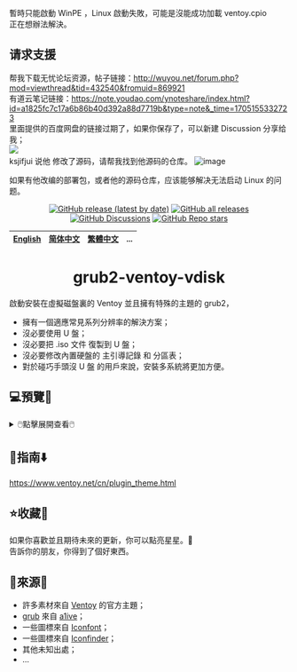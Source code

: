 暫時只能啟動 WinPE ，Linux 啟動失敗，可能是沒能成功加載 ventoy.cpio<br/>
正在想辦法解決。

## 请求支援
帮我下载无忧论坛资源，帖子链接：http://wuyou.net/forum.php?mod=viewthread&tid=432540&fromuid=869921 <br/>
有道云笔记链接：https://note.youdao.com/ynoteshare/index.html?id=a1825fc7c17a6b86b40d392a88d7719b&type=note&_time=1705155332723 <br/>
里面提供的百度网盘的链接过期了，如果你保存了，可以新建 Discussion 分享给我；<br/><img src="https://github.com/M-L-P/grub2-ventoy-vdisk/assets/69227436/ed173e23-2cb7-492e-a60a-d4145bc5e95a"><br/>
ksjifjui 说他 修改了源码，请帮我找到他源码的仓库。
![image](https://github.com/M-L-P/grub2-ventoy-vdisk/assets/69227436/9ea52ed1-5695-4a88-9f64-67b75cf8fc74)

如果有他改编的部署包，或者他的源码仓库，应该能够解决无法启动 Linux 的问题。

<div align="center">

[![GitHub release (latest by date)](https://img.shields.io/github/v/release/M-L-P/grub2-ventoy-vdisk)](https://github.com/M-L-P/grub2-ventoy-vdisk/releases/latest)
[![GitHub all releases](https://img.shields.io/github/downloads/M-L-P/grub2-ventoy-vdisk/total)](https://github.com/M-L-P/grub2-ventoy-vdisk/releases)
[![GitHub Discussions](https://img.shields.io/github/discussions/M-L-P/grub2-ventoy-vdisk)](https://github.com/M-L-P/grub2-ventoy-vdisk/discussions)
[![GitHub Repo stars](https://img.shields.io/github/stars/M-L-P/grub2-ventoy-vdisk?style=social)](https://github.com/M-L-P/grub2-ventoy-vdisk/stargazers)

</div>

[English](README.md)|[简体中文](README-自述文件.md)|[繁體中文](README-繁體中文.md)|...
--|--|--|--

<h1 align="center">grub2-ventoy-vdisk</h1>

啟動安裝在虛擬磁盤裏的 Ventoy 並且擁有特殊的主題的 grub2，
- 擁有一個適應常見系列分辨率的解決方案；
- 沒必要使用 U 盤；
- 沒必要把 .iso 文件 復製到 U 盤；
- 沒必要修改內置硬盤的 主引導記錄 和 分區表；
- 對於碰巧手頭沒 U 盤 的用戶來說，安裝多系統將更加方便。

## 💻️預覽👀

<details>
<summary>🖱️點擊展開查看🖱️</summary>

### 1024x768
<img src="https://raw.githubusercontent.com/M-L-P/.github/main/screenshots/grub2-ventoy-vdisk/between-1k.png">
<img src="https://raw.githubusercontent.com/M-L-P/.github/main/screenshots/grub2-ventoy-vdisk/1k.png">

### 1920x1080
<img src="https://raw.githubusercontent.com/M-L-P/.github/main/screenshots/grub2-ventoy-vdisk/between-1080p.png">
<img src="https://raw.githubusercontent.com/M-L-P/.github/main/screenshots/grub2-ventoy-vdisk/1080p-tree.png">
<img src="https://raw.githubusercontent.com/M-L-P/.github/main/screenshots/grub2-ventoy-vdisk/1080p.png">
</details>

## 🧭指南⬇️

https://www.ventoy.net/cn/plugin_theme.html

## ⭐收藏🌟
如果你喜歡並且期待未來的更新，你可以點亮星星。💫<br/>
告訴你的朋友，你得到了個好東西。

## 🎉來源🎊
- 許多素材來自 [Ventoy](https://github.com/ventoy/Ventoy) 的官方主題；
- [grub](https://github.com/a1ive/grub) 來自 [a1ive](https://github.com/a1ive)；
- 一些圖標來自 [Iconfont](https://www.iconfont.cn/)；
- 一些圖標來自 [Iconfinder](https://www.iconfinder.com/)；
- 其他未知出處；
- ...
